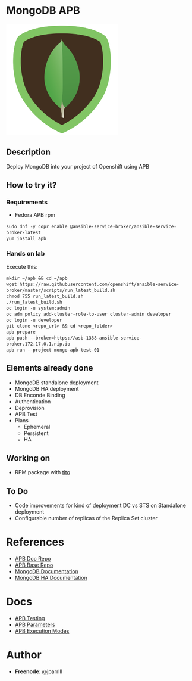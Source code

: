 # MongoDB APB

![img](docs/img/mongodb-logo.png)

## Description

Deploy MongoDB into your project of Openshift using APB

## How to try it?

### Requirements

- Fedora APB rpm
```
sudo dnf -y copr enable @ansible-service-broker/ansible-service-broker-latest
yum install apb
```

### Hands on lab

Execute this:

```
mkdir ~/apb && cd ~/apb
wget https://raw.githubusercontent.com/openshift/ansible-service-broker/master/scripts/run_latest_build.sh
chmod 755 run_latest_build.sh
./run_latest_build.sh
oc login -u system:admin
oc adm policy add-cluster-role-to-user cluster-admin developer
oc login -u developer
git clone <repo_url> && cd <repo_folder>
apb prepare
apb push --broker=https://asb-1338-ansible-service-broker.172.17.0.1.nip.io
apb run --project mongo-apb-test-01
```

## Elements already done

- MongoDB standalone deployment
- MongoDB HA deployment
- DB Enconde Binding
- Authentication
- Deprovision
- APB Test
- Plans
  - Ephemeral
  - Persistent
  - HA

## Working on

- RPM package with [tito](https://github.com/dgoodwin/tito)

## To Do

- Code improvements for kind of deployment DC vs STS on Standalone deployment
- Configurable number of replicas of the Replica Set cluster

# References

- [APB Doc Repo](https://github.com/ansibleplaybookbundle/ansible-playbook-bundle)
- [APB Base Repo](https://github.com/ansibleplaybookbundle/apb-base)
- [MongoDB Documentation](https://docs.mongodb.com/manual/tutorial/getting-started/)
- [MongoDB HA Documentation](https://docs.mongodb.com/manual/replication/)

# Docs

- [APB Testing](docs/apb_testing.md)
- [APB Parameters](docs/apb_parameters.md)
- [APB Execution Modes](docs/apb_execution_modes.md)

# Author

- **Freenode**: @jparrill
